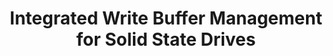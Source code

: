 ---
layout: publication-single
title: Integrated Write Buffer Management for Solid State Drives
name: Journal of Systems Architecture, Vol. 60, No. 4, pp. 329--344
first-author: Sungmin Park
co-authors: Jaehyuk Cha, Sooyong Kang
during: April 2014
location: 
impactfactor: 
doi: 
note: 
categories: 
 - Flash Memory and Non-Volatile RAM
tag: 
 - International Journal
---
